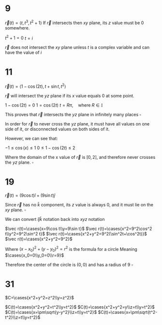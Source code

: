 # 9

$\vec r(t)=\langle t,t^3,t^2+1\rangle$
If $\vec r$ intersects then $xy$ plane, its $z$ value must be $0$ somewhere.

$t^2+1=0$
$t=i$

$\vec r$ does not intersect the $xy$ plane unless $t$ is a complex variable and can have the value of $i$

# 11

$\vec r(t)=\langle1-\cos(2t),t+\sin t,t^2\rangle$

$\vec r$ will intersect the $yz$ plane if its $x$ value equals $0$ at some point.

$1-\cos(2t)=0$
$1=\cos(2t)$
$t=R\pi,\quad \text{where }R\in\mathbb I$

This proves that $\vec r$ intersects the $yz$ plane in infinitely many places
$\square$

In order for $\vec r$ to never cross the $yz$ plane, it must have all values on one side of it, or disconnected values on both sides of it.

However, we can see that:

$-1\le\cos(x)\le1$
$0\le1-\cos(2t)\le2$

Where the domain of the x value of $\vec r$ is $[0,2]$, and therefore never crosses the $yz$ plane.
$\square$

# 19

$\vec r(t)=(9\cos t)\hat i+(9\sin t)\hat j$

Since $\vec r$ has no $\hat k$ component, its $z$ value is always $0$, and it must lie on the $xy$ plane.
$\square$

We can convert $\hat i\hat j\hat k$ notation back into $xyz$ notation

$\vec r(t)=\cases{x=9\cos t\\y=9\sin t}$
$\vec r(t)=\cases{x^2=9^2\cos^2 t\\y^2=9^2\sin^2 t}$
$\vec r(t)=\cases{x^2+y^2=9^2(\sin^2t+\cos^2t)}$
$\vec r(t)=\cases{x^2+y^2=9^2}$

Where $(x-x_0)^2+(y-y_0)^2=r^2$ is the formula for a circle
Meaning
$\cases{x_0=0\\y_0=0\\r=9}$

Therefore the center of the circle is $(0,0)$ and has a radius of $9$
$\square$

# 31

$C=\cases{x^2+y^2=z^2\\y=z^2}$

$C(t)=\cases{x^2+y^2=t^2\\y=t^2}$
$C(t)=\cases{x^2+y^2=y\\z=t\\y=t^2}$
$C(t)=\cases{x=\pm\sqrt{y-y^2}\\z=t\\y=t^2}$
$C(t)=\cases{x=\pm\sqrt{t^2-t^2}\\z=t\\y=t^2}$


